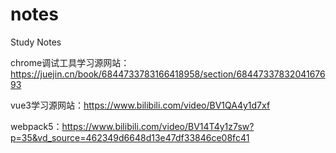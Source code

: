 # notes
Study Notes



chrome调试工具学习源网站：https://juejin.cn/book/6844733783166418958/section/6844733783204167693

vue3学习源网站：https://www.bilibili.com/video/BV1QA4y1d7xf

webpack5：https://www.bilibili.com/video/BV14T4y1z7sw?p=35&vd_source=462349d6648d13e47df33846ce08fc41